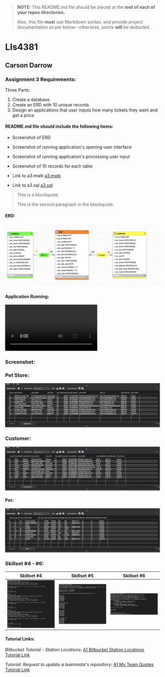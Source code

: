 > **NOTE:** This README.md file should be placed at the **root of each of your repos directories.**
>
>Also, this file **must** use Markdown syntax, and provide project documentation as per below--otherwise, points **will** be deducted.
>

# LIs4381

## Carson Darrow

### Assignment 3 Requirements:

Three Parts:

1. Create a database 
2. Create an ERD with 10 unique records 
3. Design an applications that user inputs how many tickets they want and get a price 

#### README.md file should include the following items:

* Screenshot of ERD
* Screenshot of running application's opening user interface
* Screenshot of running application's processing user input
* Screenshot of 10 records for each table 

* Link to a3.mwb
[a3.mwb](docs/a3.mwb)

* Link to a3.sql
[a3.sql](docs/a3.sql)
	

> This is a blockquote.
> 
> This is the second paragraph in the blockquote.
>

#### ERD:

![ERD](img/ERD.png)



#### Application  Running:



![video](img/concertapp.mov)


### Screenshot:

### Pet Store:

![Pet Store](img/petstore.png)

### Customer: 
![Customer](img/customer.png)

#### Pet:
![Pet](img/pet.png)




### Skillset #4 - #6:

| Skillset #4 | Skillset #5 | Skillset #6 |
| -------------- | --------------| --------------- |
| ![Skillset #4](img/ss4.png) | ![Skillset #5](img/ss5.png) | ![Skillset #6](img/ss6.png) |




#### Tutorial Links:

*Bitbucket Tutorial - Station Locations:*
[A1 Bitbucket Station Locations Tutorial Link](https://bitbucket.org/cbd19a/bitbucketstationlocations/ "Bitbucket Station Locations")

*Tutorial: Request to update a teammate's repository:*
[A1 My Team Quotes Tutorial Link](https://bitbucket.org/username/myteamquotes/ "My Team Quotes Tutorial")

